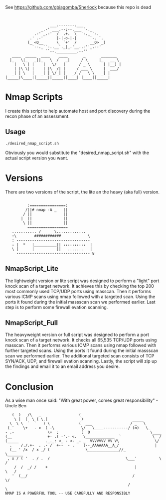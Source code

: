 See https://github.com/gbiagomba/Sherlock because this repo is dead
```


                    ___.-------.___
                _.-' ___.--;--.___ `-._
             .-' _.-'  /  .+.  \  `-._ `-.
           .' .-'      |-|-o-|-|      `-. `.
          (_ <O__      \  `+'  /      __O> _)
            `--._``-..__`._|_.'__..-''_.--'
                  ``--._________.--''
   ____  _____  ____    ____       _       _______
  |_   \|_   _||_   \  /   _|     / \     |_   __ \
    |   \ | |    |   \/   |      / _ \      | |__) |
    | |\ \| |    | |\  /| |     / ___ \     |  ___/
   _| |_\   |_  _| |_\/_| |_  _/ /   \ \_  _| |
|_____|\____||_____||_____||____| |____||_____|
```
# Nmap Scripts
I create this script to help automate host and port discovery during the recon phase of an assessment. 

## Usage
```
./desired_nmap_script.sh
```
Obviously you would substitute the "desired_nmap_script.sh" with the actual script version you want.

# Versions
There are two versions of the script, the lite an the heavy (aka full) version.
```

          :================:
         /||# nmap -A _   ||
        / ||              ||
       |  ||              ||
        \ ||              ||
          ==================
   ........... /      \.............
   :\        ############            \
   : ---------------------------------
   : |  *   |__________|| ::::::::::  |
   \ |      |          ||   .......   |
     --------------------------------- 8
```

## NmapScript_Lite
The lightweight version or lite script was designed to perform a "light" port knock scan of a target network. It achieves this by checking the top 200 most commonly used TCP/UDP ports using masscan. Then it performs various ICMP scans using nmap followed with a targeted scan. Using the ports it found during the initial massscan scan we performed earlier. Last step is to perform some firewall evation scanning.

## NmapScript_Full
The heavyweight version or full script was designed to perform a port knock scan of a target network. It checks all 65,535 TCP/UDP ports using masscan. Then it performs various ICMP scans using nmap followed with further targeted scans. Using the ports it found during the initial massscan scan we performed earlier. The additional targeted scan consists of TCP SYN/ACK, UDP, and firewall evation scanning. Lastly, the script will zip up the findings and email it to an email address you desire. 

# Conclusion
As a wise man once said: "With great power, comes great responsibility" - Uncle Ben
```
   (  )   /\   _                 (
    \ |  (  \ ( \.(               )                      _____
  \  \ \  `  `   ) \             (  ___                 / _   \
 (_`    \+   . x  ( .\            \/   \____-----------/ (o)   \_
- .-               \+  ;          (  O                           \____
(__                +- .( -'.- <.   \_____________  `              \  /
(_____            ._._: <_ - <- _- _  VVVVVVV VV V\                \/
  .    /./.+-  . .- /  +--  - .    (--_AAAAAAA__A_/                |
  (__ ' /x  / x _/ (                \______________//_              \_______
 , x / ( '  . / .  /                                  \___'          \     /
    /  /  _/ /    +                                       |           \   /
   '  (__/                                               /              \/
                                                       /                  \
NMAP IS A POWERFUL TOOL -- USE CAREFULLY AND RESPONSIBLY
```
